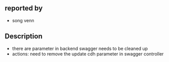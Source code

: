 ## reported by 
- song venn

## Description
- there are parameter in backend swagger needs to be cleaned up
- actions: need to remove the update cdh parameter in swagger controller